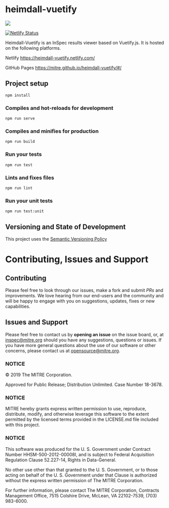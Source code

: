 # heimdall-vuetify
![](https://github.com/mitre/heimdall-vuetify/workflows/heimdall-vuetify/badge.svg)

[![Netlify Status](https://api.netlify.com/api/v1/badges/2b914cc2-27b8-4469-86bb-32bfad03aaa1/deploy-status)](https://app.netlify.com/sites/heimdall-vuetify/deploys)

Heimdall-Vuetify is an InSpec results viewer based on Vuetify.js. It is hosted on the following platforms.

Netlify
https://heimdall-vuetify.netlify.com/

GitHub Pages
https://mitre.github.io/heimdall-vuetify/#/

## Project setup
```
npm install
```

### Compiles and hot-reloads for development
```
npm run serve
```

### Compiles and minifies for production
```
npm run build
```

### Run your tests
```
npm run test
```

### Lints and fixes files
```
npm run lint
```

### Run your unit tests
```
npm run test:unit
```

## Versioning and State of Development

This project uses the [Semantic Versioning Policy](https://semver.org/)

# Contributing, Issues and Support

## Contributing

Please feel free to look through our issues, make a fork and submit _PRs_ and improvements. We love hearing from our end-users and the community and will be happy to engage with you on suggestions, updates, fixes or new capabilities.

## Issues and Support

Please feel free to contact us by **opening an issue** on the issue board, or, at [inspec@mitre.org](mailto:inspec@mitre.org) should you have any suggestions, questions or issues. If you have more general questions about the use of our software or other concerns, please contact us at [opensource@mitre.org](mailto:opensource@mitre.org).

### NOTICE

© 2019 The MITRE Corporation.

Approved for Public Release; Distribution Unlimited. Case Number 18-3678.

### NOTICE  

MITRE hereby grants express written permission to use, reproduce, distribute, modify, and otherwise leverage this software to the extent permitted by the licensed terms provided in the LICENSE.md file included with this project.

### NOTICE

This software was produced for the U. S. Government under Contract Number HHSM-500-2012-00008I, and is subject to Federal Acquisition Regulation Clause 52.227-14, Rights in Data-General.

No other use other than that granted to the U. S. Government, or to those acting on behalf of the U. S. Government under that Clause is authorized without the express written permission of The MITRE Corporation.

For further information, please contact The MITRE Corporation, Contracts Management Office, 7515 Colshire Drive, McLean, VA  22102-7539, (703) 983-6000.
